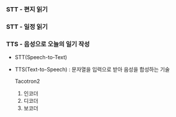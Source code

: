 ### STT - 편지 읽기

### STT - 일정 읽기

### TTS - 음성으로 오늘의 일기 작성

- STT(Speech-to-Text)

- TTS(Text-to-Speech) : 문자열을 입력으로 받아 음성을 합성하는 기술

  Tacotron2

  1. 인코더
  2. 디코더
  3. 보코더